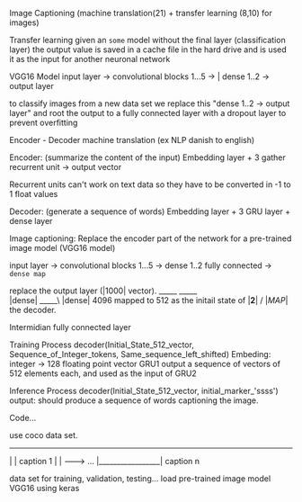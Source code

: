 Image Captioning (machine translation(21) + transfer learning (8,10) for images)

Transfer learning
given an `some` model without the final layer (classification layer) the output value is saved in a cache file in the hard drive and is used it as the input for another neuronal network

VGG16 Model
input layer -> convolutional blocks 1...5 -> | dense 1..2 -> output layer

to classify images from a new data set we replace this "dense 1..2 -> output layer"
and root the output to a fully connected layer with a dropout layer to prevent overfitting

Encoder - Decoder
machine translation (ex NLP danish to english)

Encoder: (summarize the content of the input)
Embedding layer + 3 gather recurrent unit -> output vector

Recurrent units can't work on text data so they have to be converted in -1 to 1 float values

Decoder: (generate a sequence of words)
Embedding layer + 3 GRU layer + dense layer

Image captioning:
Replace the encoder part of the network for a pre-trained image model (VGG16 model)

input layer -> convolutional blocks 1...5 -> dense 1..2 fully connected -> `dense map`

replace the output layer (|1000| vector).
     _____           _____                          
    |dense| _____\  |dense| 4096 mapped to 512 as the initail state of       |__2__|      /  |_MAP_| the decoder.

Intermidian fully connected layer

Training Process
decoder(Initial_State_512_vector, Sequence_of_Integer_tokens, Same_sequence_left_shifted)
Embeding: integer -> 128 floating point vector
GRU1 output a sequence of vectors of 512 elements each, and used as the input of GRU2

Inference Process
decoder(Initial_State_512_vector, initial_marker_'ssss')
output: should produce a sequence of words captioning the image.

Code...

use coco data set.

 _________________
|                 |        caption 1
|                 | --->     ...
|_________________|        caption n

data set for training, validation, testing...
load pre-trained image model VGG16 using keras

